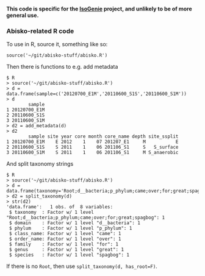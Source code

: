 **This code is specific for the [IsoGenie](https://isogenie.osu.edu/) project, and unlikely to be of more general use.**

### Abisko-related R code

To use in R, source it, something like so:
```
source('~/git/abisko-stuff/abisko.R')
```

Then there is functions to e.g. add metadata
```
$ R
> source('~/git/abisko-stuff/abisko.R')
> d = data.frame(sample=c('20120700_E1M','20110600_S1S','20110600_S1M'))
> d
        sample
1 20120700_E1M
2 20110600_S1S
3 20110600_S1M
> d2 = add_metadata(d)
> d2
        sample site year core month core_name depth site_ssplit
1 20120700_E1M    E 2012    1    07 201207_E1     M           E
2 20110600_S1S    S 2011    1    06 201106_S1     S   S_surface
3 20110600_S1M    S 2011    1    06 201106_S1     M S_anaerobic
```

And split taxonomy strings
```
$ R
> source('~/git/abisko-stuff/abisko.R')
> d = data.frame(taxonomy='Root;d__bacteria;p_phylum;came;over;for;great;spagbog')
> d2 = split_taxonomy(d)
> str(d2)
'data.frame':	1 obs. of  8 variables:
 $ taxonomy  : Factor w/ 1 level "Root;d__bacteria;p_phylum;came;over;for;great;spagbog": 1
 $ domain    : Factor w/ 1 level "d__bacteria": 1
 $ phylum    : Factor w/ 1 level "p_phylum": 1
 $ class_name: Factor w/ 1 level "came": 1
 $ order_name: Factor w/ 1 level "over": 1
 $ family    : Factor w/ 1 level "for": 1
 $ genus     : Factor w/ 1 level "great": 1
 $ species   : Factor w/ 1 level "spagbog": 1
```
If there is no `Root`, then use `split_taxonomy(d, has_root=F)`.
